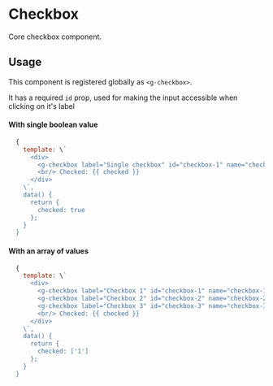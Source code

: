 # Checkbox

Core checkbox component.

## Usage

This component is registered globally as `<g-checkbox>`.

It has a required `id` prop, used for making the input accessible when clicking on it's label

#### With single boolean value

```js
  {
    template: \`
      <div>
        <g-checkbox label="Single checkbox" id="checkbox-1" name="checkbox-1" v-model="checked" />
        <br/> Checked: {{ checked }}
      </div>
    \`,
    data() {
      return {
        checked: true
      };
    }
  }
```

#### With an array of values

```js
  {
    template: \`
      <div>
        <g-checkbox label="Checkbox 1" id="checkbox-1" name="checkbox-1" value="1" v-model="checked" />
        <g-checkbox label="Checkbox 2" id="checkbox-2" name="checkbox-2" value="2" v-model="checked" />
        <g-checkbox label="Checkbox 3" id="checkbox-3" name="checkbox-3" value="3" v-model="checked" />
        <br/> Checked: {{ checked }}
      </div>
    \`,
    data() {
      return {
        checked: ['1']
      };
    }
  }
```